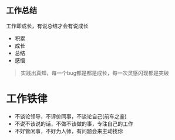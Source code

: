 ## 工作总结
工作即成长，有说总结才会有说成长

- 积累
- 成长
- 总结
- 感悟

> 实践出真知，每一个bug都是都是成长，每一次灵感闪现都是突破

# 工作铁律
- 不谈论领导，不评价同事，不谈论自己(前车之鉴)
- 不说不该说的话，不做不该做的事，专注自己的工作
- 不好管闲事，不好为人师，有问题会来主动找你